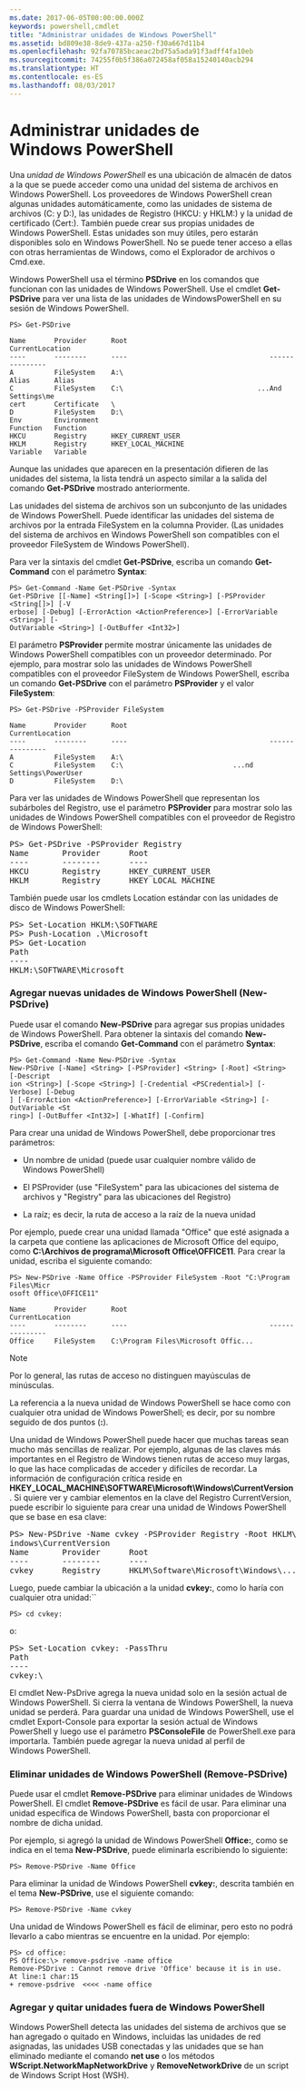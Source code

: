 ```yaml
---
ms.date: 2017-06-05T00:00:00.000Z
keywords: powershell,cmdlet
title: "Administrar unidades de Windows PowerShell"
ms.assetid: bd809e38-8de9-437a-a250-f30a667d11b4
ms.openlocfilehash: 92fa70785bcaeac2bd75a5ada91f3adff4fa10eb
ms.sourcegitcommit: 74255f0b5f386a072458af058a15240140acb294
ms.translationtype: HT
ms.contentlocale: es-ES
ms.lasthandoff: 08/03/2017
---
```

# <a name="managing-windows-powershell-drives"></a>Administrar unidades de Windows PowerShell
Una *unidad de Windows PowerShell* es una ubicación de almacén de datos a la que se puede acceder como una unidad del sistema de archivos en Windows PowerShell. Los proveedores de Windows PowerShell crean algunas unidades automáticamente, como las unidades de sistema de archivos (C: y D:), las unidades de Registro (HKCU: y HKLM:) y la unidad de certificado (Cert:). También puede crear sus propias unidades de Windows PowerShell. Estas unidades son muy útiles, pero estarán disponibles solo en Windows PowerShell. No se puede tener acceso a ellas con otras herramientas de Windows, como el Explorador de archivos o Cmd.exe.

Windows PowerShell usa el término **PSDrive** en los comandos que funcionan con las unidades de Windows PowerShell. Use el cmdlet **Get-PSDrive** para ver una lista de las unidades de WindowsPowerShell en su sesión de Windows PowerShell.

```
PS> Get-PSDrive

Name       Provider      Root                                   CurrentLocation
----       --------      ----                                   ---------------
A          FileSystem    A:\
Alias      Alias
C          FileSystem    C:\                                 ...And Settings\me
cert       Certificate   \
D          FileSystem    D:\
Env        Environment
Function   Function
HKCU       Registry      HKEY_CURRENT_USER
HKLM       Registry      HKEY_LOCAL_MACHINE
Variable   Variable
```

Aunque las unidades que aparecen en la presentación difieren de las unidades del sistema, la lista tendrá un aspecto similar a la salida del comando **Get-PSDrive** mostrado anteriormente.

Las unidades del sistema de archivos son un subconjunto de las unidades de Windows PowerShell. Puede identificar las unidades del sistema de archivos por la entrada FileSystem en la columna Provider. (Las unidades del sistema de archivos en Windows PowerShell son compatibles con el proveedor FileSystem de Windows PowerShell).

Para ver la sintaxis del cmdlet **Get-PSDrive**, escriba un comando **Get-Command** con el parámetro **Syntax**:

```
PS> Get-Command -Name Get-PSDrive -Syntax
Get-PSDrive [[-Name] <String[]>] [-Scope <String>] [-PSProvider <String[]>] [-V
erbose] [-Debug] [-ErrorAction <ActionPreference>] [-ErrorVariable <String>] [-
OutVariable <String>] [-OutBuffer <Int32>]
```

El parámetro **PSProvider** permite mostrar únicamente las unidades de Windows PowerShell compatibles con un proveedor determinado. Por ejemplo, para mostrar solo las unidades de Windows PowerShell compatibles con el proveedor FileSystem de Windows PowerShell, escriba un comando **Get-PSDrive** con el parámetro **PSProvider** y el valor **FileSystem**:

```
PS> Get-PSDrive -PSProvider FileSystem

Name       Provider      Root                                   CurrentLocation
----       --------      ----                                   ---------------
A          FileSystem    A:\
C          FileSystem    C:\                           ...nd Settings\PowerUser
D          FileSystem    D:\
```

Para ver las unidades de Windows PowerShell que representan los subárboles del Registro, use el parámetro **PSProvider** para mostrar solo las unidades de Windows PowerShell compatibles con el proveedor de Registro de Windows PowerShell:

<pre>PS> Get-PSDrive -PSProvider Registry
Name       Provider      Root                                   CurrentLocation
----       --------      ----                                   ---------------
HKCU       Registry      HKEY_CURRENT_USER
HKLM       Registry      HKEY_LOCAL_MACHINE</pre>

También puede usar los cmdlets Location estándar con las unidades de disco de Windows PowerShell:

<pre>PS> Set-Location HKLM:\SOFTWARE
PS> Push-Location .\Microsoft
PS> Get-Location
Path
----
HKLM:\SOFTWARE\Microsoft</pre>

### <a name="adding-new-windows-powershell-drives-new-psdrive"></a>Agregar nuevas unidades de Windows PowerShell (New-PSDrive)
Puede usar el comando **New-PSDrive** para agregar sus propias unidades de Windows PowerShell. Para obtener la sintaxis del comando **New-PSDrive**, escriba el comando **Get-Command** con el parámetro **Syntax**:

```
PS> Get-Command -Name New-PSDrive -Syntax
New-PSDrive [-Name] <String> [-PSProvider] <String> [-Root] <String> [-Descript
ion <String>] [-Scope <String>] [-Credential <PSCredential>] [-Verbose] [-Debug
] [-ErrorAction <ActionPreference>] [-ErrorVariable <String>] [-OutVariable <St
ring>] [-OutBuffer <Int32>] [-WhatIf] [-Confirm]
```

Para crear una unidad de Windows PowerShell, debe proporcionar tres parámetros:

-   Un nombre de unidad (puede usar cualquier nombre válido de Windows PowerShell)

-   El PSProvider (use "FileSystem" para las ubicaciones del sistema de archivos y "Registry" para las ubicaciones del Registro)

-   La raíz; es decir, la ruta de acceso a la raíz de la nueva unidad

Por ejemplo, puede crear una unidad llamada "Office" que esté asignada a la carpeta que contiene las aplicaciones de Microsoft Office del equipo, como **C:\\Archivos de programa\\Microsoft Office\\OFFICE11**. Para crear la unidad, escriba el siguiente comando:

```
PS> New-PSDrive -Name Office -PSProvider FileSystem -Root "C:\Program Files\Micr
osoft Office\OFFICE11"

Name       Provider      Root                                   CurrentLocation
----       --------      ----                                   ---------------
Office     FileSystem    C:\Program Files\Microsoft Offic...
```

> [!NOTE]
> Por lo general, las rutas de acceso no distinguen mayúsculas de minúsculas.

La referencia a la nueva unidad de Windows PowerShell se hace como con cualquier otra unidad de Windows PowerShell; es decir, por su nombre seguido de dos puntos (**:**).

Una unidad de Windows PowerShell puede hacer que muchas tareas sean mucho más sencillas de realizar. Por ejemplo, algunas de las claves más importantes en el Registro de Windows tienen rutas de acceso muy largas, lo que las hace complicadas de acceder y difíciles de recordar. La información de configuración crítica reside en **HKEY_LOCAL_MACHINE\\SOFTWARE\\Microsoft\\Windows\\CurrentVersion**. Si quiere ver y cambiar elementos en la clave del Registro CurrentVersion, puede escribir lo siguiente para crear una unidad de Windows PowerShell que se base en esa clave:

<pre>PS> New-PSDrive -Name cvkey -PSProvider Registry -Root HKLM\Software\Microsoft\W
indows\CurrentVersion
Name       Provider      Root                                   CurrentLocation
----       --------      ----                                   ---------------
cvkey      Registry      HKLM\Software\Microsoft\Windows\...</pre>

Luego, puede cambiar la ubicación a la unidad **cvkey:**, como lo haría con cualquier otra unidad:``

`PS> cd cvkey:`

o:

<pre>PS> Set-Location cvkey: -PassThru
Path
----
cvkey:\</pre>

El cmdlet New-PsDrive agrega la nueva unidad solo en la sesión actual de Windows PowerShell. Si cierra la ventana de Windows PowerShell, la nueva unidad se perderá. Para guardar una unidad de Windows PowerShell, use el cmdlet Export-Console para exportar la sesión actual de Windows PowerShell y luego use el parámetro **PSConsoleFile** de PowerShell.exe para importarla. También puede agregar la nueva unidad al perfil de Windows PowerShell.

### <a name="deleting-windows-powershell-drives-remove-psdrive"></a>Eliminar unidades de Windows PowerShell (Remove-PSDrive)
Puede usar el cmdlet **Remove-PSDrive** para eliminar unidades de Windows PowerShell. El cmdlet **Remove-PSDrive** es fácil de usar. Para eliminar una unidad específica de Windows PowerShell, basta con proporcionar el nombre de dicha unidad.

Por ejemplo, si agregó la unidad de Windows PowerShell **Office:**, como se indica en el tema **New-PSDrive**, puede eliminarla escribiendo lo siguiente:

```
PS> Remove-PSDrive -Name Office
```

Para eliminar la unidad de Windows PowerShell **cvkey:**, descrita también en el tema **New-PSDrive**, use el siguiente comando:

```
PS> Remove-PSDrive -Name cvkey
```

Una unidad de Windows PowerShell es fácil de eliminar, pero esto no podrá llevarlo a cabo mientras se encuentre en la unidad. Por ejemplo:

```
PS> cd office:
PS Office:\> remove-psdrive -name office
Remove-PSDrive : Cannot remove drive 'Office' because it is in use.
At line:1 char:15
+ remove-psdrive  <<<< -name office
```

### <a name="adding-and-removing-drives-outside-windows-powershell"></a>Agregar y quitar unidades fuera de Windows PowerShell
Windows PowerShell detecta las unidades del sistema de archivos que se han agregado o quitado en Windows, incluidas las unidades de red asignadas, las unidades USB conectadas y las unidades que se han eliminado mediante el comando **net use** o los métodos **WScript.NetworkMapNetworkDrive** y **RemoveNetworkDrive** de un script de Windows Script Host (WSH).

